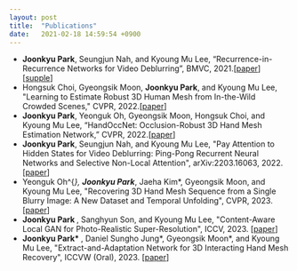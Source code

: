 ```yaml
---
layout: post
title:  "Publications"
date:   2021-02-18 14:59:54 +0900
---
```

- <strong>Joonkyu Park</strong>, Seungjun Nah, and Kyoung Mu Lee, “Recurrence-in-Recurrence Networks for Video Deblurring”, BMVC, 2021.[[paper](https://www.bmvc2021-virtualconference.com/assets/papers/0149.pdf)] [[supple](https://www.bmvc2021-virtualconference.com/assets/supp/0149_supp.zip)]
- Hongsuk Choi, Gyeongsik Moon, <strong>Joonkyu Park</strong>, and Kyoung Mu Lee, "Learning to Estimate Robust 3D Human Mesh from In-the-Wild Crowded Scenes," CVPR, 2022.[[paper](https://arxiv.org/pdf/2104.07300.pdf)]
- <strong>Joonkyu Park</strong>, Yeonguk Oh, Gyeongsik Moon, Hongsuk Choi, and Kyoung Mu Lee, “HandOccNet: Occlusion-Robust 3D Hand Mesh Estimation Network,” CVPR, 2022.[[paper](https://arxiv.org/abs/2203.14564)]
- <strong>Joonkyu Park</strong>, Seungjun Nah, and Kyoung Mu Lee, "Pay Attention to Hidden States for Video Deblurring: Ping-Pong Recurrent Neural Networks and Selective Non-Local Attention", arXiv:2203.16063, 2022.[[paper](https://arxiv.org/abs/2203.16063)]
- Yeonguk Oh^{*}, <strong>Joonkyu Park*</strong>, Jaeha Kim*, Gyeongsik Moon, and Kyoung Mu Lee, "Recovering 3D Hand Mesh Sequence from a Single Blurry Image:
A New Dataset and Temporal Unfolding", CVPR, 2023. [[paper](https://arxiv.org/pdf/2303.15417.pdf)]
- <strong>Joonkyu Park </strong>, Sanghyun Son, and Kyoung Mu Lee, "Content-Aware Local GAN for Photo-Realistic Super-Resolution", ICCV, 2023. [[paper](https://openaccess.thecvf.com/content/ICCV2023/papers/Park_Content-Aware_Local_GAN_for_Photo-Realistic_Super-Resolution_ICCV_2023_paper.pdf)]
- <strong>Joonkyu Park* </strong>, Daniel Sungho Jung*, Gyeongsik Moon*, and Kyoung Mu Lee, "Extract-and-Adaptation Network for 3D Interacting Hand Mesh Recovery", ICCVW (Oral), 2023. [[paper](https://openaccess.thecvf.com/content/ICCV2023W/CV4Metaverse/papers/Park_Extract-and-Adaptation_Network_for_3D_Interacting_Hand_Mesh_Recovery_ICCVW_2023_paper.pdf)]


[jekyll-docs]: http://jekyllrb.com/docs/home
[jekyll-gh]:   https://github.com/jekyll/jekyll
[jekyll-talk]: https://talk.jekyllrb.com/

